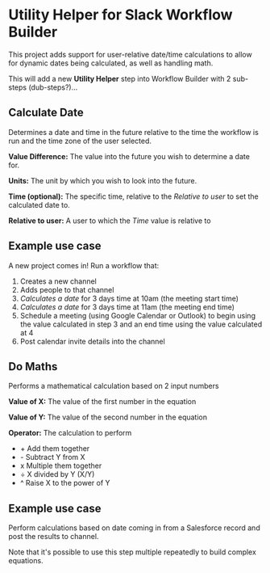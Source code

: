 # Utility Helper for Slack Workflow Builder

This project adds support for user-relative date/time calculations to allow for dynamic dates being calculated, as well as handling math.

This will add a new **Utility Helper** step into Workflow Builder with 2 sub-steps (dub-steps?)...

## Calculate Date
Determines a date and time in the future relative to the time the workflow is run and the time zone of the user selected.

**Value Difference:** The value into the future you wish to determine a date for. 

**Units:** The unit by which you wish to look into the future. 

**Time (optional):** The specific time, relative to the *Relative to user* to set the calculated date to.

**Relative to user:** A user to which the *Time* value is relative to

## Example use case
A new project comes in! Run a workflow that:
1. Creates a new channel
2. Adds people to that channel
3. *Calculates a date* for 3 days time at 10am (the meeting start time)
4. *Calculates a date* for 3 days time at 11am (the meeting end time)
5. Schedule a meeting (using Google Calendar or Outlook) to begin using the value calculated in step 3 and an end time using the value calculated at 4
6. Post calendar invite details into the channel

## Do Maths
Performs a mathematical calculation based on 2 input numbers

**Value of X:** The value of the first number in the equation

**Value of Y:** The value of the second number in the equation

**Operator:** The calculation to perform
* \+ Add them together
* \- Subtract Y from X
* x Multiple them together
* ÷ X divided by Y (X/Y)
* ^ Raise X to the power of Y

## Example use case
Perform calculations based on date coming in from a Salesforce record and post the results to channel.

Note that it's possible to use this step multiple repeatedly to build complex equations.